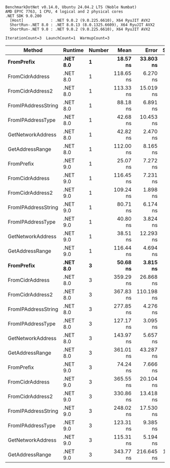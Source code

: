 ```

BenchmarkDotNet v0.14.0, Ubuntu 24.04.2 LTS (Noble Numbat)
AMD EPYC 7763, 1 CPU, 4 logical and 2 physical cores
.NET SDK 9.0.200
  [Host]            : .NET 9.0.2 (9.0.225.6610), X64 RyuJIT AVX2
  ShortRun-.NET 8.0 : .NET 8.0.13 (8.0.1325.6609), X64 RyuJIT AVX2
  ShortRun-.NET 9.0 : .NET 9.0.2 (9.0.225.6610), X64 RyuJIT AVX2

IterationCount=3  LaunchCount=1  WarmupCount=3  

```
| Method              | Runtime  | Number | Mean      | Error      | StdDev    | Min       | Max       | Gen0   | Allocated |
|-------------------- |--------- |------- |----------:|-----------:|----------:|----------:|----------:|-------:|----------:|
| **FromPrefix**          | **.NET 8.0** | **1**      |  **18.57 ns** |  **33.803 ns** |  **1.853 ns** |  **16.43 ns** |  **19.70 ns** | **0.0033** |      **56 B** |
| FromCidrAddress     | .NET 8.0 | 1      | 118.65 ns |   6.270 ns |  0.344 ns | 118.31 ns | 119.00 ns | 0.0067 |     112 B |
| FromCidrAddress2    | .NET 8.0 | 1      | 113.33 ns |  15.019 ns |  0.823 ns | 112.59 ns | 114.22 ns | 0.0067 |     112 B |
| FromIPAddressString | .NET 8.0 | 1      |  88.18 ns |   6.891 ns |  0.378 ns |  87.91 ns |  88.61 ns | 0.0033 |      56 B |
| FromIPAddressType   | .NET 8.0 | 1      |  42.68 ns |  10.453 ns |  0.573 ns |  42.29 ns |  43.33 ns | 0.0052 |      88 B |
| GetNetworkAddress   | .NET 8.0 | 1      |  42.82 ns |   2.470 ns |  0.135 ns |  42.66 ns |  42.90 ns | 0.0033 |      56 B |
| GetAddressRange     | .NET 8.0 | 1      | 112.00 ns |   8.165 ns |  0.448 ns | 111.58 ns | 112.47 ns | 0.0100 |     168 B |
| FromPrefix          | .NET 9.0 | 1      |  25.07 ns |   7.272 ns |  0.399 ns |  24.61 ns |  25.32 ns | 0.0033 |      56 B |
| FromCidrAddress     | .NET 9.0 | 1      | 116.45 ns |   7.231 ns |  0.396 ns | 116.16 ns | 116.90 ns | 0.0067 |     112 B |
| FromCidrAddress2    | .NET 9.0 | 1      | 109.24 ns |   1.898 ns |  0.104 ns | 109.16 ns | 109.36 ns | 0.0067 |     112 B |
| FromIPAddressString | .NET 9.0 | 1      |  80.71 ns |   6.174 ns |  0.338 ns |  80.33 ns |  80.98 ns | 0.0033 |      56 B |
| FromIPAddressType   | .NET 9.0 | 1      |  40.80 ns |   3.824 ns |  0.210 ns |  40.63 ns |  41.03 ns | 0.0052 |      88 B |
| GetNetworkAddress   | .NET 9.0 | 1      |  38.51 ns |  12.293 ns |  0.674 ns |  37.97 ns |  39.26 ns | 0.0033 |      56 B |
| GetAddressRange     | .NET 9.0 | 1      | 116.44 ns |   4.694 ns |  0.257 ns | 116.22 ns | 116.72 ns | 0.0100 |     168 B |
| **FromPrefix**          | **.NET 8.0** | **3**      |  **50.68 ns** |   **3.815 ns** |  **0.209 ns** |  **50.44 ns** |  **50.83 ns** | **0.0100** |     **168 B** |
| FromCidrAddress     | .NET 8.0 | 3      | 359.29 ns |  26.868 ns |  1.473 ns | 358.42 ns | 360.99 ns | 0.0200 |     336 B |
| FromCidrAddress2    | .NET 8.0 | 3      | 367.83 ns | 110.198 ns |  6.040 ns | 360.87 ns | 371.79 ns | 0.0200 |     336 B |
| FromIPAddressString | .NET 8.0 | 3      | 277.85 ns |   4.276 ns |  0.234 ns | 277.61 ns | 278.07 ns | 0.0100 |     168 B |
| FromIPAddressType   | .NET 8.0 | 3      | 127.17 ns |   3.095 ns |  0.170 ns | 126.98 ns | 127.28 ns | 0.0157 |     264 B |
| GetNetworkAddress   | .NET 8.0 | 3      | 143.97 ns |   5.657 ns |  0.310 ns | 143.67 ns | 144.28 ns | 0.0100 |     168 B |
| GetAddressRange     | .NET 8.0 | 3      | 361.01 ns |  43.287 ns |  2.373 ns | 359.23 ns | 363.70 ns | 0.0300 |     504 B |
| FromPrefix          | .NET 9.0 | 3      |  74.24 ns |   7.666 ns |  0.420 ns |  73.96 ns |  74.73 ns | 0.0100 |     168 B |
| FromCidrAddress     | .NET 9.0 | 3      | 365.55 ns |  20.104 ns |  1.102 ns | 364.37 ns | 366.54 ns | 0.0200 |     336 B |
| FromCidrAddress2    | .NET 9.0 | 3      | 330.86 ns |  13.418 ns |  0.735 ns | 330.14 ns | 331.61 ns | 0.0200 |     336 B |
| FromIPAddressString | .NET 9.0 | 3      | 248.02 ns |  17.530 ns |  0.961 ns | 247.21 ns | 249.08 ns | 0.0100 |     168 B |
| FromIPAddressType   | .NET 9.0 | 3      | 123.31 ns |   9.385 ns |  0.514 ns | 122.86 ns | 123.87 ns | 0.0157 |     264 B |
| GetNetworkAddress   | .NET 9.0 | 3      | 115.31 ns |   5.194 ns |  0.285 ns | 115.10 ns | 115.64 ns | 0.0100 |     168 B |
| GetAddressRange     | .NET 9.0 | 3      | 343.77 ns | 216.645 ns | 11.875 ns | 330.06 ns | 350.98 ns | 0.0300 |     504 B |
